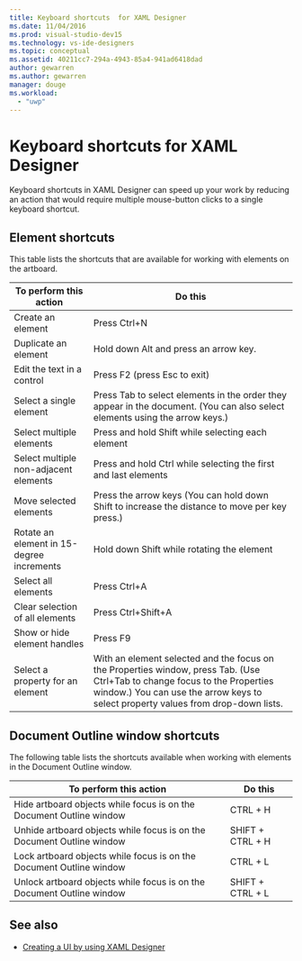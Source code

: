 ```yaml
---
title: Keyboard shortcuts  for XAML Designer
ms.date: 11/04/2016
ms.prod: visual-studio-dev15
ms.technology: vs-ide-designers
ms.topic: conceptual
ms.assetid: 40211cc7-294a-4943-85a4-941ad6418dad
author: gewarren
ms.author: gewarren
manager: douge
ms.workload:
  - "uwp"
---
```

# Keyboard shortcuts  for XAML Designer
Keyboard shortcuts in XAML Designer can speed up your work by reducing an action that would require multiple mouse-button clicks to a single keyboard shortcut.

## Element shortcuts
 This table lists the shortcuts that are available for working with elements on the artboard.

|**To perform this action**|**Do this**|
|--------------------------------|-----------------|
|Create an element|Press Ctrl+N|
|Duplicate an element|Hold down Alt and press an arrow key.|
|Edit the text in a control|Press F2 (press Esc to exit)|
|Select a single element|Press Tab to select elements in the order they appear in the document. (You can also select elements using the arrow keys.)|
|Select multiple elements|Press and hold Shift while selecting each element|
|Select multiple non-adjacent elements|Press and hold Ctrl while selecting the first and last elements|
|Move selected elements|Press the arrow keys (You can hold down Shift to increase the distance to move per key press.)|
|Rotate an element in 15-degree increments|Hold down Shift while rotating the element|
|Select all elements|Press Ctrl+A|
|Clear selection of all elements|Press Ctrl+Shift+A|
|Show or hide element handles|Press F9|
|Select a property for an element|With an element selected and the focus on the Properties window, press Tab. (Use Ctrl+Tab to change focus to the Properties window.) You can use the arrow keys to select property values from drop-down lists.|

## Document Outline window shortcuts
 The following table lists the shortcuts available when working with elements in the Document Outline window.

|**To perform this action**|**Do this**|
|--------------------------------|-----------------|
|Hide artboard objects while focus is on the Document Outline window|CTRL + H|
|Unhide artboard objects while focus is on the Document Outline window|SHIFT + CTRL + H|
|Lock artboard objects while focus is on the Document Outline window|CTRL + L|
|Unlock artboard objects while focus is on the Document Outline window|SHIFT + CTRL + L|

## See also

- [Creating a UI by using XAML Designer](../designers/creating-a-ui-by-using-xaml-designer-in-visual-studio.md)
